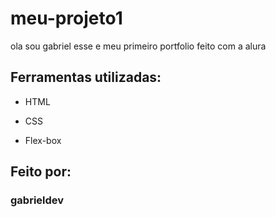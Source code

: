 # meu-projeto1
ola sou gabriel esse e meu primeiro portfolio feito com a alura

## Ferramentas utilizadas:

* HTML

* CSS

* Flex-box

## Feito por:

### gabrieldev
